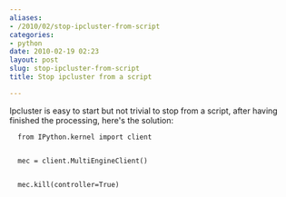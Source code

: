 ```yaml
---
aliases:
- /2010/02/stop-ipcluster-from-script
categories:
- python
date: 2010-02-19 02:23
layout: post
slug: stop-ipcluster-from-script
title: Stop ipcluster from a script

---
```


<p>
 Ipcluster is easy to start but not trivial to stop from a script, after having finished the processing, here's the solution:
 <br/>
 <code>
  from IPython.kernel import client
  <br/>
  mec = client.MultiEngineClient()
  <br/>
  mec.kill(controller=True)
 </code>
</p>
